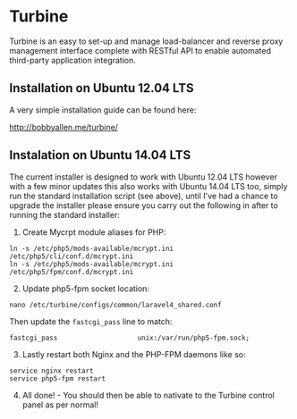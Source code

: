 Turbine
=======

Turbine is an easy to set-up and manage load-balancer and reverse proxy management interface complete with RESTful API to enable automated third-party application integration.

Installation on Ubuntu 12.04 LTS
--------------------------------
A very simple installation guide can be found here:

http://bobbyallen.me/turbine/

Instalation on Ubuntu 14.04 LTS
-------------------------------

The current installer is designed to work with Ubuntu 12.04 LTS however with a few minor updates this also works with Ubuntu 14.04 LTS too, simply run the standard installation script (see above), until I've had a chance to upgrade the installer please ensure you carry out the following in after to running the standard installer:

1) Create Mycrpt module aliases for PHP:
```
ln -s /etc/php5/mods-available/mcrypt.ini /etc/php5/cli/conf.d/mcrypt.ini
ln -s /etc/php5/mods-available/mcrypt.ini /etc/php5/fpm/conf.d/mcrypt.ini
```

2) Update php5-fpm socket location:

```
nano /etc/turbine/configs/common/laravel4_shared.conf
```

Then update the ``fastcgi_pass`` line to match:

```
fastcgi_pass                    unix:/var/run/php5-fpm.sock;
```

3) Lastly restart both Nginx and the PHP-FPM daemons like so:

```
service nginx restart
service php5-fpm restart
```

4) All done! - You should then be able to nativate to the Turbine control panel as per normal!

